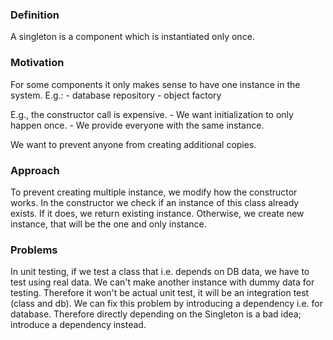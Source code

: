 ### Definition

A singleton is a component which is instantiated only once.

### Motivation

For some components it only makes sense to have one instance in the system. E.g.:
    - database repository
    - object factory

E.g., the constructor call is expensive.
    - We want initialization to only happen once.
    - We provide everyone with the same instance.

We want to prevent anyone from creating additional copies.

### Approach

To prevent creating multiple instance, we modify how the constructor works. In the constructor we check if an instance of this class already exists. If it does, we return existing instance. Otherwise, we create new instance, that will be the one and only instance.

### Problems

In unit testing, if we test a class that i.e. depends on DB data, we have to test using real data.
We can't make another instance with dummy data for testing.
Therefore it won't be actual unit test, it will be an integration test (class and db).
We can fix this problem by introducing a dependency i.e. for database.
Therefore directly depending on the Singleton is a bad idea; introduce a dependency instead.